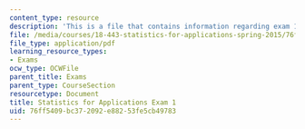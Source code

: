 ```yaml
---
content_type: resource
description: 'This is a file that contains information regarding exam 1. '
file: /media/courses/18-443-statistics-for-applications-spring-2015/76ff5409bc372092e88253fe5cb49783_MIT18_443S15_Exam1.pdf
file_type: application/pdf
learning_resource_types:
- Exams
ocw_type: OCWFile
parent_title: Exams
parent_type: CourseSection
resourcetype: Document
title: Statistics for Applications Exam 1
uid: 76ff5409-bc37-2092-e882-53fe5cb49783
---
```

